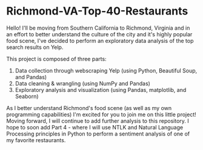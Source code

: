 # Richmond-VA-Top-40-Restaurants

Hello! I'll be moving from Southern California to Richmond, Virginia and in an effort to better understand the culture of the city and it's highly popular food scene, I've decided to perform an exploratory data analysis of the top search results on Yelp. 

This project is composed of three parts: 
  1. Data collection through webscraping Yelp (using Python, Beautiful Soup, and Pandas)
  2. Data cleaning & wrangling (using NumPy and Pandas)
  3. Exploratory analysis and visualization (using Pandas, matplotlib, and Seaborn)

As I better understand Richmond's food scene (as well as my own programming capabilities) I'm excited for you to join me on this little project! Moving forward, I will continue to add further analysis to this repository. I hope to soon add Part 4 - where I will use NTLK and Natural Language Processing principles in Python to perform a sentiment analysis of one of my favorite restaurants.
